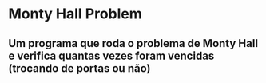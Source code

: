 # Monty Hall Problem

## Um programa que roda o problema de Monty Hall e verifica quantas vezes foram vencidas (trocando de portas ou não)
